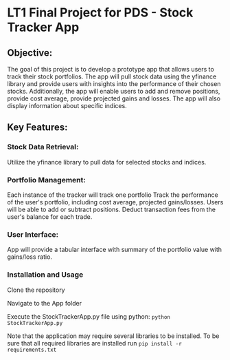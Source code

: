 # LT1 Final Project for PDS - Stock Tracker App

## Objective:
The goal of this project is to develop a prototype app that allows users to track their stock portfolios. The app will pull stock data using the yfinance library and provide users with insights into the performance of their chosen stocks. Additionally, the app will enable users to add and remove positions, provide cost average, provide projected gains and losses. The app will also display information about specific indices.

## Key Features:

### Stock Data Retrieval:
Utilize the yfinance library to pull data for selected stocks and indices. 

### Portfolio Management:
Each instance of the tracker will track one portfolio
Track the performance of the user's portfolio, including cost average, projected gains/losses.
Users will be able to add or subtract positions. 
Deduct transaction fees from the user's balance for each trade.

### User Interface:
App will provide a tabular interface with summary of the portfolio value with gains/loss ratio.

### Installation and Usage
Clone the repository

Navigate to the App folder

Execute the StockTrackerApp.py file using python:
`python StockTrackerApp.py`

Note that the application may require several libraries to be installed. To be sure that all required libraries are installed run
`pip install -r requirements.txt`
